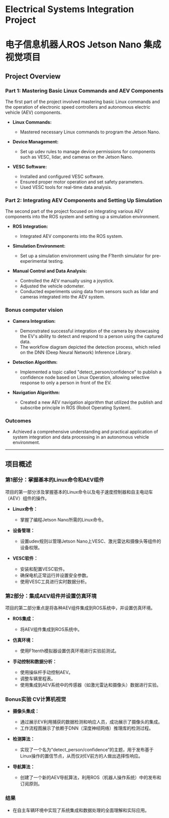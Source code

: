 # Electrical Systems Integration Project
# 电子信息机器人ROS Jetson Nano 集成视觉项目

## Project Overview

### Part 1: Mastering Basic Linux Commands and AEV Components

The first part of the project involved mastering basic Linux commands and the operation of electronic speed controllers and autonomous electric vehicle (AEV) components.

- **Linux Commands:**
  - Mastered necessary Linux commands to program the Jetson Nano.

- **Device Management:**
  - Set up udev rules to manage device permissions for components such as VESC, lidar, and cameras on the Jetson Nano.

- **VESC Software:**
  - Installed and configured VESC software.
  - Ensured proper motor operation and set safety parameters.
  - Used VESC tools for real-time data analysis.

### Part 2: Integrating AEV Components and Setting Up Simulation

The second part of the project focused on integrating various AEV components into the ROS system and setting up a simulation environment.

- **ROS Integration:**
  - Integrated AEV components into the ROS system.

- **Simulation Environment:**
  - Set up a simulation environment using the F1tenth simulator for pre-experimental testing.

- **Manual Control and Data Analysis:**
  - Controlled the AEV manually using a joystick.
  - Adjusted the vehicle odometer.
  - Conducted experiments using data from sensors such as lidar and cameras integrated into the AEV system.

### Bonus computer vision

- **Camera Integration:**
  - Demonstrated successful integration of the camera by showcasing the EV's ability to detect and respond to a person using the captured data.
  - The workflow diagram depicted the detection process, which relied on the DNN (Deep Neural Network) Inference Library.

- **Detection Algorithm:**
  - Implemented a topic called "detect_person/confidence" to publish a confidence node based on Linux Operation, allowing selective response to only a person in front of the EV.

- **Navigation Algorithm:**
  - Created a new AEV navigation algorithm that utilized the publish and subscribe principle in ROS (Robot Operating System).

### Outcomes

- Achieved a comprehensive understanding and practical application of system integration and data processing in an autonomous vehicle environment.

---

## 项目概述

### 第1部分：掌握基本的Linux命令和AEV组件

项目的第一部分涉及掌握基本的Linux命令以及电子速度控制器和自主电动车（AEV）组件的操作。

- **Linux命令：**
  - 掌握了编程Jetson Nano所需的Linux命令。

- **设备管理：**
  - 设置udev规则以管理Jetson Nano上VESC、激光雷达和摄像头等组件的设备权限。

- **VESC软件：**
  - 安装和配置VESC软件。
  - 确保电机正常运行并设置安全参数。
  - 使用VESC工具进行实时数据分析。

### 第2部分：集成AEV组件并设置仿真环境

项目的第二部分重点是将各种AEV组件集成到ROS系统中，并设置仿真环境。

- **ROS集成：**
  - 将AEV组件集成到ROS系统中。

- **仿真环境：**
  - 使用F1tenth模拟器设置仿真环境进行实验前测试。

- **手动控制和数据分析：**
  - 使用操纵杆手动控制AEV。
  - 调整车辆里程表。
  - 使用集成到AEV系统中的传感器（如激光雷达和摄像头）数据进行实验。

### Bonus实验 CV计算机视觉

- **摄像头集成：**
  - 通过展示EV利用捕获的数据检测和响应人员，成功展示了摄像头的集成。
  - 工作流程图展示了依赖于DNN（深度神经网络）推理库的检测过程。

- **检测算法：**
  - 实现了一个名为“detect_person/confidence”的主题，用于发布基于Linux操作的置信节点，从而仅对EV前方的人做出选择性响应。

- **导航算法：**
  - 创建了一个新的AEV导航算法，利用ROS（机器人操作系统）中的发布和订阅原则。

### 结果

- 在自主车辆环境中实现了系统集成和数据处理的全面理解和实际应用。

